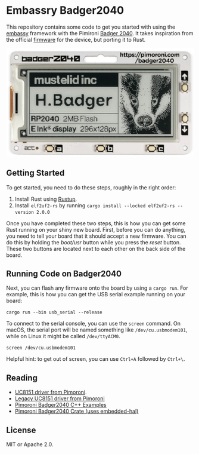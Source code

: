 # Embassry Badger2040

This repository contains some code to get you started with using the
[embassy][embassy] framework with the Pimironi [Badger 2040][badger2040].  It
takes inspiration from the official [firmware][badger2040-firmware] for the
device, but porting it to Rust.

![Badger 2040](badger-2040.jpg)

## Getting Started

To get started, you need to do these steps, roughly in the right order:

1. Install Rust using [Rustup][rustup].
2. Install `elf2uf2-rs` by running `cargo install --locked elf2uf2-rs --version 2.0.0`

Once you have completed these two steps, this is how you can get some Rust running
on your shiny new board. First, before you can do anything, you need to tell your
board that it should accept a new firmware. You can do this by holding the *boot/usr*
button while you press the *reset* button. These two buttons are located next to each
other on the back side of the board.

## Running Code on Badger2040

Next, you can flash any firmware onto the board by using a `cargo run`. For example,
this is how you can get the USB serial example running on your board:

```
cargo run --bin usb_serial --release
```

To connect to the serial console, you can use the `screen` command. On macOS, the serial
port will be named something like `/dev/cu.usbmodem101`, while on Linux it might be called
`/dev/ttyACM0`.

```
screen /dev/cu.usbmodem101
```

Helpful hint: to get out of screen, you can use `Ctrl+A` followed by `Ctrl+\`.

## Reading

- [UC8151 driver from Pimoroni](https://github.com/pimoroni/pimoroni-pico/blob/main/drivers/uc8151/uc8151.hpp).
- [Legacy UC8151 driver from Pimoroni](https://github.com/pimoroni/pimoroni-pico/blob/main/drivers/uc8151_legacy/uc8151_legacy.hpp)
- [Pimoroni Badger2040 C++ Examples](https://github.com/pimoroni/pimoroni-pico/tree/main/examples/badger2040)
- [Pimoroni Badger2040 Crate (uses embedded-hal)](https://docs.rs/pimoroni_badger2040/0.5.0/pimoroni_badger2040/)

## License

MIT or Apache 2.0.

[rustup]: https://rustup.rs/
[embassy]: https://github.com/embassy-rs/embassy
[badger2040]: https://shop.pimoroni.com/products/badger-2040?variant=39752959852627
[badger2040-firmware]: https://github.com/pimoroni/badger2040
